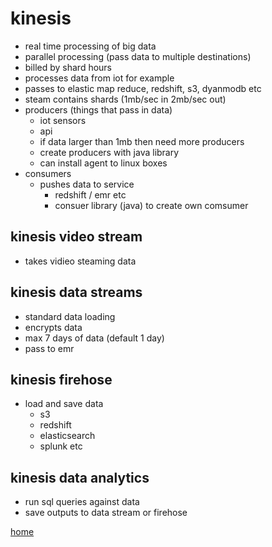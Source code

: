 # kinesis

- real time processing of big data
- parallel processing (pass data to multiple destinations)
- billed by shard hours
- processes data from iot for example
- passes to elastic map reduce, redshift, s3, dyanmodb etc
- steam contains shards (1mb/sec in 2mb/sec out)
- producers (things that pass in data)
  - iot sensors
  - api
  - if data larger than 1mb then need more producers
  - create producers with java library
  - can install agent to linux boxes
- consumers
  - pushes data to service
    - redshift / emr etc
    - consuer library (java) to create own comsumer

## kinesis video stream

- takes vidieo steaming data

## kinesis data streams

- standard data loading
- encrypts data
- max 7 days of data (default 1 day)
- pass to emr

## kinesis firehose

- load and save data
  - s3
  - redshift
  - elasticsearch
  - splunk etc

## kinesis data analytics

- run sql queries against data
- save outputs to data stream or firehose

[home](../README.md)